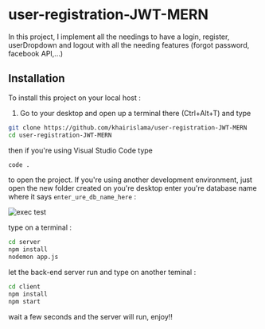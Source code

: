 # user-registration-JWT-MERN
In this project, I implement all the needings to have a login, register, userDropdown and logout with all the needing features (forgot password, facebook API,...)

## Installation

To install this project on your local host : 
1. Go to your desktop and open up a terminal there (Ctrl+Alt+T) and type
```sh
git clone https://github.com/khairislama/user-registration-JWT-MERN
cd user-registration-JWT-MERN
```
then if you're using Visual Studio Code type
```sh
code .
```
to open the project. If you're using another development environment, just open the new folder created on you're desktop
enter you're database name where it says `enter_ure_db_name_here` : 

![exec test](https://i.ibb.co/xH4q6Pb/image.png)

type on a terminal : 

```sh
cd server
npm install
nodemon app.js
```

let the back-end server run and type on another teminal : 

```sh
cd client
npm install
npm start
```

wait a few seconds and the server will run, enjoy!!